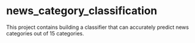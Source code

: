 # news_category_classification
This project contains building a classifier that can accurately predict news categories out of 15 categories.
